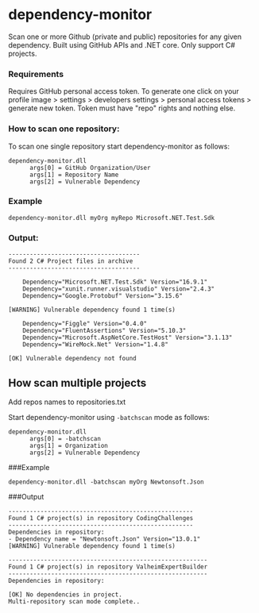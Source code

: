 # dependency-monitor
Scan one or more Github (private and public) repositories for any given dependency.
Built using GitHub APIs and .NET core.
Only support C# projects.

### Requirements
Requires GitHub personal access token. 
To generate one click on your profile image > settings > developers settings > personal access tokens > generate new token.
Token must have "repo" rights and nothing else.

### How to scan one repository:
To scan one single repository start dependency-monitor as follows:

```
dependency-monitor.dll 
      args[0] = GitHub Organization/User
      args[1] = Repository Name
      args[2] = Vulnerable Dependency
```
### Example
```
dependency-monitor.dll myOrg myRepo Microsoft.NET.Test.Sdk 
```
### Output:
```
-------------------------------------
Found 2 C# Project files in archive
-------------------------------------

    Dependency="Microsoft.NET.Test.Sdk" Version="16.9.1" 
    Dependency="xunit.runner.visualstudio" Version="2.4.3" 
    Dependency="Google.Protobuf" Version="3.15.6" 
    
[WARNING] Vulnerable dependency found 1 time(s)

    Dependency="Figgle" Version="0.4.0" 
    Dependency="FluentAssertions" Version="5.10.3" 
    Dependency="Microsoft.AspNetCore.TestHost" Version="3.1.13" 
    Dependency="WireMock.Net" Version="1.4.8" 
    
[OK] Vulnerable dependency not found

```

## How scan multiple projects
Add repos names to repositories.txt

Start dependency-monitor using `-batchscan` mode as follows:

```
dependency-monitor.dll 
      args[0] = -batchscan
      args[1] = Organization
      args[2] = Vulnerable Dependency
```
###Example
```
dependency-monitor.dll -batchscan myOrg Newtonsoft.Json
```
###Output
```angular2html
----------------------------------------------------
Found 1 C# project(s) in repository CodingChallenges
----------------------------------------------------
Dependencies in repository:
- Dependency name = "Newtonsoft.Json" Version="13.0.1"
[WARNING] Vulnerable dependency found 1 time(s)

--------------------------------------------------------
Found 1 C# project(s) in repository ValheimExpertBuilder
--------------------------------------------------------
Dependencies in repository:

[OK] No dependencies in project.
Multi-repository scan mode complete..
```